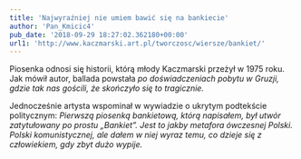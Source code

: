 ```yaml
---
title: 'Najwyraźniej nie umiem bawić się na bankiecie'
author: 'Pan_Kmicic4'
pub_date: '2018-09-29 18:27:02.362180+00:00'
url1: 'http://www.kaczmarski.art.pl/tworczosc/wiersze/bankiet/'
---
```


Piosenka odnosi się historii, którą młody Kaczmarski przeżył w 1975 roku. Jak mówił autor, ballada powstała _po doświadczeniach pobytu w Gruzji, gdzie tak nas gościli, że skończyło się to tragicznie._ 

Jednocześnie artysta wspominał w wywiadzie o ukrytym podtekście politycznym: _Pierwszą piosenką bankietową, którą napisałem, był utwór zatytułowany po prostu „Bankiet”. Jest to jakby metafora ówczesnej Polski. Polski komunistycznej, ale dałem w niej wyraz temu, co dzieje się z człowiekiem, gdy zbyt dużo wypije._